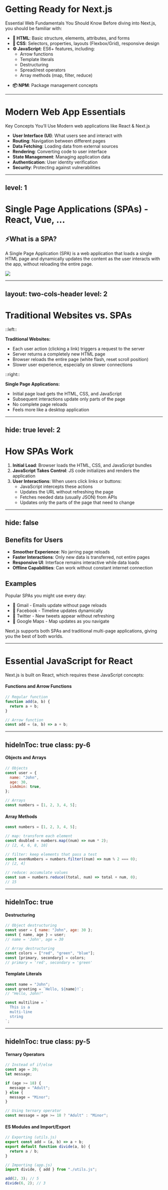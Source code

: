 <!-- # Getting Ready for Next.js -->
# Getting Ready for Next.js

Essential Web Fundamentals You Should Know Before diving into Next.js, you should be familiar with:

- **🧾 HTML**: Basic structure, elements, attributes, and forms
- **🎨 CSS**: Selectors, properties, layouts (Flexbox/Grid), responsive design
- **⚙️ JavaScript**: ES6+ features, including:
  - Arrow functions
  - Template literals
  - Destructuring
  - Spread/rest operators
  <!-- - Promises and async/await -->
  - Array methods (map, filter, reduce)

[//]: # "- **Git**: Basic version control concepts"
[//]: # "- **Command Line**: Basic terminal/command prompt usage"

- **📦 NPM**: Package management concepts

<!--
ก่อนที่จะไปทำความรู้จักกับ NextJS 
 NPM/YARN เครื่องมือที่ช่วยให้เราติดตั้งและจัดการเครื่องมืออื่นๆ ที่จำเป็นต่อการสร้างเว็บด้วย Next.js ได้ง่ายและรวดเร็ว
 เปรียบง่ายๆ ===>เหมือน "App Store" สำหรับนักพัฒนา

ถ้าเราจะสร้างเว็บ เราต้องติดตั้งเครื่องมือ/ตัวช่วย เช่น Next.js → ให้ช่วยโหลดมาให้
-->

---

# Modern Web App Essentials

Key Concepts You’ll Use Modern web applications like React & Next.js

- **User Interface (UI)**: What users see and interact with
- **Routing**: Navigation between different pages
- **Data Fetching**: Loading data from external sources
- **Rendering**: Converting code to user interface
- **State Management**: Managing application data
- **Authentication**: User identity verification
- **Security**: Protecting against vulnerabilities

---
level: 1
---

# Single Page Applications (SPAs) - React, Vue, ...

## ⚡What is a SPA?

A Single Page Application (SPA) is a web application that loads a single HTML page and dynamically updates the content as the user interacts with the app, without reloading the entire page.

<img src="/assets/single-page-app.webp" class="mt-5 w-[75%] mx-auto" />

---
layout: two-cols-header
level: 2
---

# Traditional Websites vs. SPAs

::left::

**Traditional Websites:**

- Each user action (clicking a link) triggers a request to the server
- Server returns a completely new HTML page
- Browser reloads the entire page (white flash, reset scroll position)
- Slower user experience, especially on slower connections

::right::

**Single Page Applications:**

- Initial page load gets the HTML, CSS, and JavaScript
- Subsequent interactions update only parts of the page
- No complete page reloads
- Feels more like a desktop application

[//]: # "::bottom::"
[//]: #
[//]: # "Next.js supports both SPAs and traditional multi-page applications."

---
hide: true
level: 2
---

# How SPAs Work

1. **Initial Load**: Browser loads the HTML, CSS, and JavaScript bundles
2. **JavaScript Takes Control**: JS code initializes and renders the application
3. **User Interactions**: When users click links or buttons:
   - JavaScript intercepts these actions
   - Updates the URL without refreshing the page
   - Fetches needed data (usually JSON) from APIs
   - Updates only the parts of the page that need to change

---
hide: false
---

## Benefits for Users

- **Smoother Experience**: No jarring page reloads
- **Faster Interactions**: Only new data is transferred, not entire pages
- **Responsive UI**: Interface remains interactive while data loads
- **Offline Capabilities**: Can work without constant internet connection

## Examples

Popular SPAs you might use every day:

- 📧 Gmail - Emails update without page reloads
- 👥 Facebook - Timeline updates dynamically
- 🔁 Twitter - New tweets appear without refreshing
- 🧭 Google Maps - Map updates as you navigate

Next.js supports both SPAs and traditional multi-page applications, giving you the best of both worlds.

<!-- insert more images Ex. App -->

---

# Essential JavaScript for React

Next.js is built on React, which requires these JavaScript concepts:

#### Functions and Arrow Functions

```javascript
// Regular function
function add(a, b) {
  return a + b;
}

// Arrow function
const add = (a, b) => a + b;
```
<!-- Function คือ "ชุดคำสั่ง" ที่เอาไว้ทำงานบางอย่าง เช่น คำนวณเลข, หรือจัดการข้อมูล
เหมือน สูตรสำเร็จ ที่เราเขียนไว้ แล้วเรียกใช้เมื่อไหร่ก็ได้ -->
---
hideInToc: true
class: py-6
---

#### Objects and Arrays

```javascript
// Objects
const user = {
  name: "John",
  age: 30,
  isAdmin: true,
};

// Arrays
const numbers = [1, 2, 3, 4, 5];
```

#### Array Methods

```javascript
const numbers = [1, 2, 3, 4, 5];

// map: transform each element
const doubled = numbers.map((num) => num * 2);
// [2, 4, 6, 8, 10]

// filter: keep elements that pass a test
const evenNumbers = numbers.filter((num) => num % 2 === 0);
// [2, 4]

// reduce: accumulate values
const sum = numbers.reduce((total, num) => total + num, 0);
// 15
```
<!-- Object คือ กล่องที่เก็บข้อมูลหลายอย่าง ในรูปแบบ (key - value)
ในที่นี้เหมือนแฟ้มข้อมูลของคนหนึ่งคน 
.filter(): คัดเฉพาะตัวที่ "ผ่านเงื่อนไข"
.reduce(): “รวมค่าทุกตัวใน array ให้เหลือแค่ค่าเดียว”
-->
---
hideInToc: true
---

#### Destructuring

```javascript
// Object destructuring
const user = { name: "John", age: 30 };
const { name, age } = user;
// name = 'John', age = 30

// Array destructuring
const colors = ["red", "green", "blue"];
const [primary, secondary] = colors;
// primary = 'red', secondary = 'green'
```

#### Template Literals

```javascript
const name = "John";
const greeting = `Hello, ${name}!`;
// "Hello, John!"

const multiline = `
  This is a
  multi-line
  string
`;
```
<!-- Destructuring คือวิธี “แยกค่าจาก Object หรือ Array แล้วเก็บไว้ในตัวแปรได้ง่ายขึ้น” -->
---
hideInToc: true
class: py-5
---

#### Ternary Operators

```javascript
// Instead of if/else
const age = 20;
let message;

if (age >= 18) {
  message = "Adult";
} else {
  message = "Minor";
}

// Using ternary operator
const message = age >= 18 ? "Adult" : "Minor";
```

#### ES Modules and Import/Export

```javascript
// Exporting (utils.js)
export const add = (a, b) => a + b;
export default function divide(a, b) {
  return a / b;
}

// Importing (app.js)
import divide, { add } from "./utils.js";

add(2, 3); // 5
divide(6, 2); // 3
```
